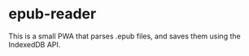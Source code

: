 # epub-reader

This is a small PWA that parses .epub files, and saves them using the IndexedDB API.
